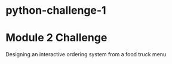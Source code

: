# python-challenge-1
Module 2 Challenge
=======
Designing an interactive ordering system from a food truck menu
